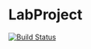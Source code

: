 # LabProject
[![Build Status](https://travis-ci.org/tony990309/LabProject.svg?branch=master)](https://travis-ci.org/tony990309/LabProject)